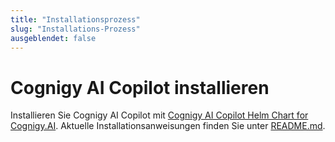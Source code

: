 ```yaml
---
title: "Installationsprozess"
slug: "Installations-Prozess"
ausgeblendet: false 
---
```


# Cognigy AI Copilot installieren

Installieren Sie Cognigy AI Copilot mit [Cognigy AI Copilot Helm Chart for Cognigy.AI](https://github.com/Cognigy/cognigy-agent-assist-helm-chart). Aktuelle Installationsanweisungen finden Sie unter [README.md](https://github.com/Cognigy/cognigy-agent-assist-helm-chart#readme).